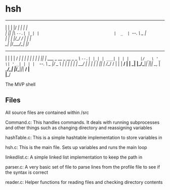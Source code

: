 # hsh
  _   _  _____ _   _                                 
| | | |/  ___| | | |                                
| |_| |\ `--.| |_| |                                
|  _  | `--. \  _  |                                
| | | |/\__/ / | | |                                
\_| |_/\____/\_| |_/                                
                                                    
                                                    
 _   _                         _____ _   _      _ _ 
| | | |                       /  ___| | | |    | | |
| |_| | ___ _ __  _ __ _   _  \ `--.| |_| | ___| | |
|  _  |/ _ \ '_ \| '__| | | |  `--. \  _  |/ _ \ | |
| | | |  __/ | | | |  | |_| | /\__/ / | | |  __/ | |
\_| |_/\___|_| |_|_|   \__, | \____/\_| |_/\___|_|_|
                        __/ |                       
                       |___/    

The MVP shell

## Files

All source files are contained within /src

Command.c: This handles commands. It deals with running subprocesses and other things such as changing directory and reassigning variables

hashTable.c: This is a simple hashtable implementation to store variables in

hsh.c: This is the main file. Sets up variables and runs the main loop

linkedlist.c: A simple linked list implementation to keep the path in

parser.c: A very basic set of file to parse lines from the profile file to see if the syntax is correct

reader.c: Helper functions for reading files and checking directory contents
